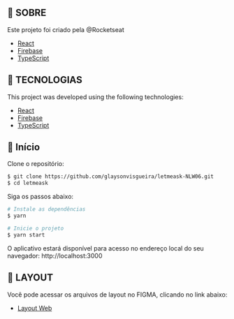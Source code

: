 

## 🧪 SOBRE

Este projeto foi criado pela @Rocketseat

- [React](https://reactjs.org)
- [Firebase](https://firebase.google.com/)
- [TypeScript](https://www.typescriptlang.org/)


## 🧪 TECNOLOGIAS

This project was developed using the following technologies:

- [React](https://reactjs.org)
- [Firebase](https://firebase.google.com/)
- [TypeScript](https://www.typescriptlang.org/)

## 🚀 Início

Clone o repositório:

```bash
$ git clone https://github.com/glaysonvisgueira/letmeask-NLW06.git
$ cd letmeask
```

Siga os passos abaixo:
```bash
# Instale as dependências
$ yarn

# Inicie o projeto
$ yarn start
```
O aplicativo estará disponível para acesso no endereço local do seu navegador: http://localhost:3000 

## 🔖 LAYOUT

Você pode acessar os arquivos de layout no FIGMA, clicando no link abaixo:
- [Layout Web](https://www.figma.com/file/u0BQK8rCf2KgzcukdRRCWh/Letmeask/duplicate) 

